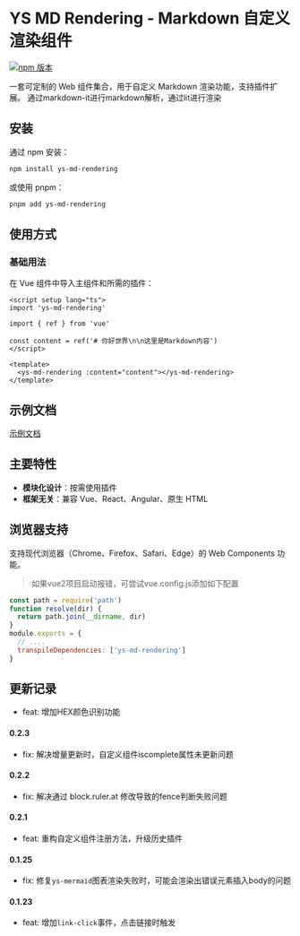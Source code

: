 # YS MD Rendering - Markdown 自定义渲染组件

[![npm 版本](https://badge.fury.io/js/ys-md-rendering.svg)](https://www.npmjs.com/package/ys-md-rendering)

一套可定制的 Web 组件集合，用于自定义 Markdown 渲染功能，支持插件扩展。
通过markdown-it进行markdown解析，通过lit进行渲染

## 安装

通过 npm 安装：

```bash
npm install ys-md-rendering
```

或使用 pnpm：

```bash
pnpm add ys-md-rendering
```

## 使用方式

### 基础用法

在 Vue 组件中导入主组件和所需的插件：

```vue
<script setup lang="ts">
import 'ys-md-rendering'

import { ref } from 'vue'

const content = ref('# 你好世界\n\n这里是Markdown内容')
</script>

<template>
  <ys-md-rendering :content="content"></ys-md-rendering>
</template>
```

## 示例文档

[示例文档](https://y-yushu.github.io/ys-markdown-lit/)

## 主要特性

- **模块化设计**：按需使用插件
- **框架无关**：兼容 Vue、React、Angular、原生 HTML

## 浏览器支持

支持现代浏览器（Chrome、Firefox、Safari、Edge）的 Web Components 功能。

> 如果vue2项目启动报错，可尝试vue.config.js添加如下配置

```js
const path = require('path')
function resolve(dir) {
  return path.join(__dirname, dir)
}
module.exports = {
  // ....
  transpileDependencies: ['ys-md-rendering']
}
```

## 更新记录

- feat: 增加HEX颜色识别功能

#### 0.2.3

- fix: 解决增量更新时，自定义组件iscomplete属性未更新问题

#### 0.2.2

- fix: 解决通过 block.ruler.at 修改导致的fence判断失败问题

#### 0.2.1

- feat: 重构自定义组件注册方法，升级历史插件

#### 0.1.25

- fix: 修复`ys-mermaid`图表渲染失败时，可能会渲染出错误元素插入body的问题

#### 0.1.23

- feat: 增加`link-click`事件，点击链接时触发
